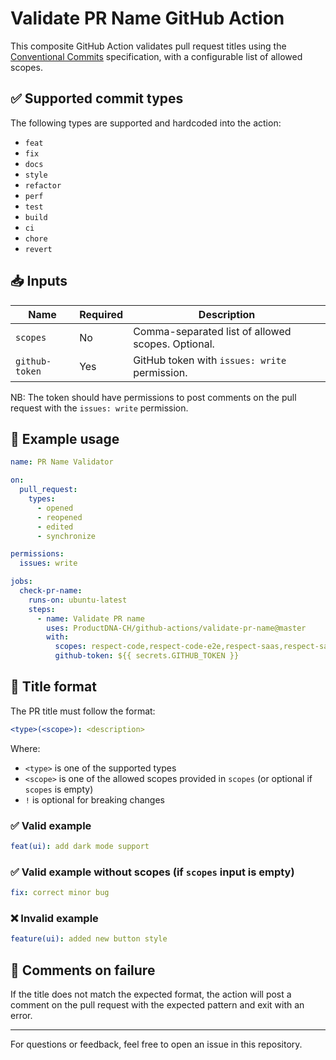 # Validate PR Name GitHub Action

This composite GitHub Action validates pull request titles using the [Conventional Commits](https://www.conventionalcommits.org/en/v1.0.0/) specification, with a configurable list of allowed scopes.

## ✅ Supported commit types

The following types are supported and hardcoded into the action:

- `feat`
- `fix`
- `docs`
- `style`
- `refactor`
- `perf`
- `test`
- `build`
- `ci`
- `chore`
- `revert`

## 📥 Inputs

| Name           | Required | Description                                              |
|----------------|----------|----------------------------------------------------------|
| `scopes`       | No       | Comma-separated list of allowed scopes. Optional.       |
| `github-token` | Yes      | GitHub token with `issues: write` permission.            |

NB: The token should have permissions to post comments on the pull request with the `issues: write` permission.

## 🔧 Example usage

```yaml
name: PR Name Validator

on:
  pull_request:
    types:
      - opened
      - reopened
      - edited
      - synchronize

permissions:
  issues: write

jobs:
  check-pr-name:
    runs-on: ubuntu-latest
    steps:
      - name: Validate PR name
        uses: ProductDNA-CH/github-actions/validate-pr-name@master
        with:
          scopes: respect-code,respect-code-e2e,respect-saas,respect-saas-e2e,testbed,testbed-e2e,ui,api,core
          github-token: ${{ secrets.GITHUB_TOKEN }}
```

## 📌 Title format

The PR title must follow the format:

```yaml
<type>(<scope>): <description>
```

Where:

- `<type>` is one of the supported types
- `<scope>` is one of the allowed scopes provided in `scopes` (or optional if `scopes` is empty)
- `!` is optional for breaking changes

### ✅ Valid example
```yaml
feat(ui): add dark mode support
```

### ✅ Valid example without scopes (if `scopes` input is empty)
```yaml
fix: correct minor bug
```

### ❌ Invalid example
```yaml
feature(ui): added new button style
```

## 💬 Comments on failure

If the title does not match the expected format, the action will post a comment on the pull request with the expected pattern and exit with an error.

---

For questions or feedback, feel free to open an issue in this repository.
